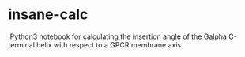 # insane-calc
iPython3 notebook for calculating the insertion angle of the Galpha C-terminal helix with respect to a GPCR membrane axis
